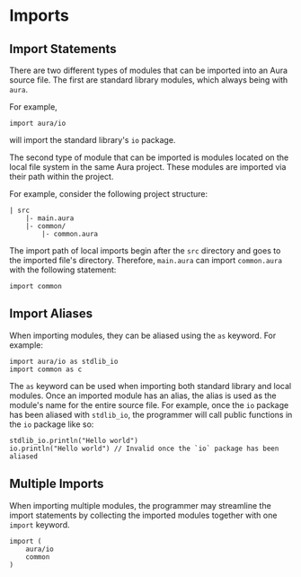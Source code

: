 # Imports

## Import Statements

There are two different types of modules that can be imported into an Aura source file. The first are standard library modules, which always being with `aura`.

For example,
```
import aura/io
```
will import the standard library's `io` package.

The second type of module that can be imported is modules located on the local file system in the same Aura project. These modules are imported via their path within the project.

For example, consider the following project structure:

```
| src
    |- main.aura
    |- common/
        |- common.aura
```
The import path of local imports begin after the `src` directory and goes to the imported file's directory. Therefore, `main.aura` can import `common.aura` with the following statement:
```
import common
```

## Import Aliases

When importing modules, they can be aliased using the `as` keyword. For example:

```
import aura/io as stdlib_io
import common as c
```

The `as` keyword can be used when importing both standard library and local modules. Once an imported module has an alias, the alias is used as the module's name for the entire source file. For example, once the `io` package has been aliased with `stdlib_io`, the programmer will call public functions in the `io` package like so:

```
stdlib_io.println("Hello world")
io.println("Hello world") // Invalid once the `io` package has been aliased
```

## Multiple Imports

When importing multiple modules, the programmer may streamline the import statements by collecting the imported modules together with one `import` keyword.

```
import (
    aura/io
    common
)
```